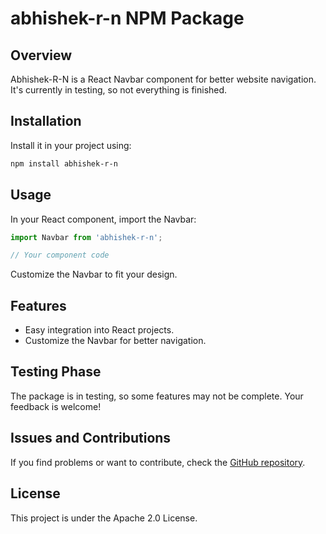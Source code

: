 # abhishek-r-n NPM Package

## Overview

Abhishek-R-N is a React Navbar component for better website navigation. It's currently in testing, so not everything is finished.

## Installation

Install it in your project using:

```bash
npm install abhishek-r-n
```

## Usage

In your React component, import the Navbar:

```javascript
import Navbar from 'abhishek-r-n';

// Your component code
```

Customize the Navbar to fit your design.

## Features

- Easy integration into React projects.
- Customize the Navbar for better navigation.

## Testing Phase

The package is in testing, so some features may not be complete. Your feedback is welcome!

## Issues and Contributions

If you find problems or want to contribute, check the [GitHub repository](https://github.com/exclusiveabhi/abhishek.git).

## License

This project is under the Apache 2.0 License.
